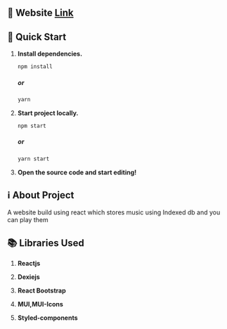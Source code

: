 ##  🔗 Website [Link](https://audiofy-music-player-site.netlify.app/)


## 🚀 Quick Start

1. **Install dependencies.**

   ```bash
   npm install
   ```
   ##### or
    ```bash
   yarn 
   ```
   

1. **Start project locally.**

   ```bash
   npm start
   ```
   ##### or
    ```bash
   yarn start
   ```
1. **Open the source code and start editing!**

## ℹ️ About Project

A website build using react which stores music using Indexed db and you can play them

## 📚 Libraries Used

1. **Reactjs**
 
2. **Dexiejs**

3. **React Bootstrap**
 
4. **MUI,MUI-Icons**

5. **Styled-components**



 
